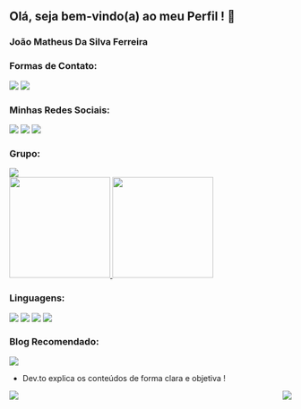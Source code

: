 ## Olá, seja bem-vindo(a) ao meu Perfil ! 👋
### João Matheus Da Silva Ferreira

### Formas de Contato:
<div>
<img src="https://img.shields.io/badge/Gmail-D14836?style=for-the-badge&logo=gmail&logoColor=white" />
<img src="https://img.shields.io/badge/WhatsApp-25D366?style=for-the-badge&logo=whatsapp&logoColor=white" />
</div>

### Minhas Redes Sociais:
<div>
<img src="https://img.shields.io/badge/Facebook-1877F2?style=for-the-badge&logo=facebook&logoColor=white" />
<img src="https://img.shields.io/badge/Instagram-E4405F?style=for-the-badge&logo=instagram&logoColor=white" />
<img src="https://img.shields.io/badge/LinkedIn-0077B5?style=for-the-badge&logo=linkedin&logoColor=white" />
</div>

### Grupo:
<img src="https://img.shields.io/badge/Discord-7289DA?style=for-the-badge&logo=discord&logoColor=white" />

<div>
<a href="https://github.com/joao3872">
<img height="180em" src="https://github-readme-stats.vercel.app/api?username=joao3872&theme=chartreuse-dark&show_icons=true" />
<img height="180em" src="https://github-readme-stats.vercel.app/api/top-langs/?username=joao3872&layout=compact&langs_count=8&theme=chartreuse-dark" />
</a>
</div>

### Linguagens:
<section>
<img src="https://img.shields.io/badge/Python-3776AB?style=for-the-badge&logo=python&logoColor=white" />
<img src="https://img.shields.io/badge/HTML5-E34F26?style=for-the-badge&logo=html5&logoColor=white" />
<img src="https://img.shields.io/badge/CSS3-1572B6?style=for-the-badge&logo=css3&logoColor=white" />
<img src="https://img.shields.io/badge/JavaScript-F7DF1E?style=for-the-badge&logo=javascript&logoColor=black" />
</section>

### Blog Recomendado:
<a href="https://dev.to/">
<img src="https://img.shields.io/badge/dev.to-0A0A0A?style=for-the-badge&logo=dev.to&logoColor=white" />
</a>

* Dev.to explica os conteúdos de forma clara e objetiva !</p>

<section>
<img src="https://img.shields.io/github/watchers/{joao3872}/{repo-name}.svg" />
<img align="right" src="https://img.shields.io/github/followers/{joao3872}.svg?style=social&label=Follow&maxAge=2592000" />
</section>
